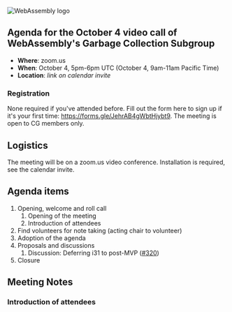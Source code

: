 ![WebAssembly logo](/images/WebAssembly.png)

## Agenda for the October 4 video call of WebAssembly's Garbage Collection Subgroup

- **Where**: zoom.us
- **When**: October 4, 5pm-6pm UTC (October 4, 9am-11am Pacific Time)
- **Location**: *link on calendar invite*

### Registration

None required if you've attended before. Fill out the form here to sign up if
it's your first time: https://forms.gle/JehrAB4gWbtHjybt9. The meeting is open
to CG members only.

## Logistics

The meeting will be on a zoom.us video conference.
Installation is required, see the calendar invite.

## Agenda items

1. Opening, welcome and roll call
    1. Opening of the meeting
    1. Introduction of attendees
1. Find volunteers for note taking (acting chair to volunteer)
1. Adoption of the agenda
1. Proposals and discussions
    1. Discussion: Deferring i31 to post-MVP ([#320](https://github.com/WebAssembly/gc/issues/320))
1. Closure

## Meeting Notes

### Introduction of attendees
